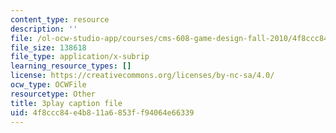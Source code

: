 ```yaml
---
content_type: resource
description: ''
file: /ol-ocw-studio-app/courses/cms-608-game-design-fall-2010/4f8ccc84e4b811a6853ff94064e66339_68557.srt
file_size: 138618
file_type: application/x-subrip
learning_resource_types: []
license: https://creativecommons.org/licenses/by-nc-sa/4.0/
ocw_type: OCWFile
resourcetype: Other
title: 3play caption file
uid: 4f8ccc84-e4b8-11a6-853f-f94064e66339
---
```

